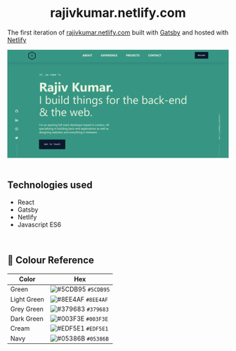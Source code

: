 <h1 align="center">
  rajivkumar.netlify.com
</h1>
<p align="center">
  
  The first iteration of <a href="https://rajivkumar.netlify.com" target="_blank">rajivkumar.netlify.com</a> built with <a href="https://www.gatsbyjs.org/" target="_blank">Gatsby</a> and hosted with <a href="https://www.netlify.com/" target="_blank">Netlify</a>
</p>
<div align="center">
  <img alt="Logo" src="https://raw.githubusercontent.com/rykumar13/portfolio-website/master/src/images/website_screenshot.png" />
</div>
<br>
<h2>
Technologies used
  </h2>
  <p> 
    <ul>
     <li>React</li>
     <li>Gatsby</li>
     <li>Netlify</li>
     <li>Javascript ES6</li>
    </ul>
  </p>
<br>
<h2>
🎨 Colour Reference
</h2>

| Color          | Hex                                                                |
| -------------- | ------------------------------------------------------------------ |
| Green          | ![#5CDB95](https://via.placeholder.com/10/5CDB95?text=+) `#5CDB95` |
| Light Green    | ![#8EE4AF](https://via.placeholder.com/10/8EE4AF?text=+) `#8EE4AF` |
| Grey Green     | ![#379683](https://via.placeholder.com/10/379683?text=+) `#379683` |
| Dark Green     | ![#003F3E](https://via.placeholder.com/10/003F3E?text=+) `#003F3E` |
| Cream          | ![#EDF5E1](https://via.placeholder.com/10/EDF5E1?text=+) `#EDF5E1` |
| Navy           | ![#05386B](https://via.placeholder.com/10/05386B?text=+) `#05386B` |
